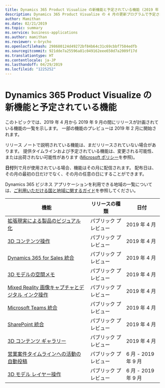 ```yaml
---
title: Dynamics 365 Product Visualize の新機能と予定されている機能 (2019 年 4 月)
description: Dynamics 365 Product Visualize の 4 月の更新プログラムで予定されている機能の一覧
author: Mamithan
ms.date: 02/21/2019
ms.topic: summary
ms.service: business-applications
ms.author: mamithan
ms.reviewer: v-brycho
ms.openlocfilehash: 298680124d49272bf84b64c31c69cbbf7584edfb
ms.sourcegitcommit: 921dde7a25596a81c049162eee650d7a2009f17d
ms.translationtype: HT
ms.contentlocale: ja-JP
ms.lasthandoff: 04/29/2019
ms.locfileid: "1225252"
---
```

#  <a name="whats-new-and-planned-for-dynamics-365-product-visualize"></a>Dynamics 365 Product Visualize の新機能と予定されている機能

このトピックでは、2019 年 4 月から 2019 年 9 月の間にリリースが計画されている機能の一覧を示します。 一部の機能のプレビューは 2019 年 2 月に開始されます。

リリース ノートで説明されている機能は、まだリリースされていない場合があります。 提供タイムラインおよび予定されている機能は、変更される可能性、または出荷されない可能性があります ([Microsoft ポリシー](https://go.microsoft.com/fwlink/p/?linkid=2007332)を参照)。

**日付**列で月が使用されている場合、機能はその月に配信されます。 配布日は、その月の最初の日だけでなく、その月の任意の日にすることができます。

Dynamics 365 ビジネス アプリケーションを利用できる地域の一覧については、[ご利用いただける国と地域に関するガイド](https://aka.ms/dynamics_365_international_availability_deck)を参照してください。


| 機能                                                      | リリースの種類   | 日付        |
|--------------------------------------------------------------|----------------|-----------------------------|
| [拡張現実による製品のビジュアル化](product-visualization.md)      | パブリック プレビュー | 2019 年 4 月 |
| [3D コンテンツ操作](3D-content-manipulation.md)| パブリック プレビュー | 2019 年 4 月 |
| [Dynamics 365 for Sales 統合](D365-integration.md)                    | パブリック プレビュー | 2019 年 4 月 |
| [3D モデルの空間メモ](spatial-notes.md)                    | パブリック プレビュー | 2019 年 4 月 |
| [Mixed Reality 画像キャプチャとデジタル インク操作](image-digital-inking.md)                    | パブリック プレビュー | 2019 年 4 月 |
| [Microsoft Teams 統合](teams-integration.md)                    | パブリック プレビュー | 2019 年 4 月 |
| [SharePoint 統合](sharepoint-integration.md)                    | パブリック プレビュー | 2019 年 4 月 |
| [3D コンテンツ ギャラリー](3D-content-gallery.md)                    | パブリック プレビュー | 2019 年 4 月 |
| [営業案件タイムラインへの活動の自動投稿](automatic-activity-posting.md)                    | パブリック プレビュー | 6 月 - 2019 年 9 月 |
| [3D モデル レイヤー操作](3D-model-layers.md)                    | パブリック プレビュー | 6 月 - 2019 年 9 月 |
